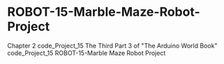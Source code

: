 # ROBOT-15-Marble-Maze-Robot-Project
Chapter 2 code_Project_15 The Third Part 3 of "The Arduino World Book" code_Project_15 ROBOT-15-Marble Maze Robot Project
